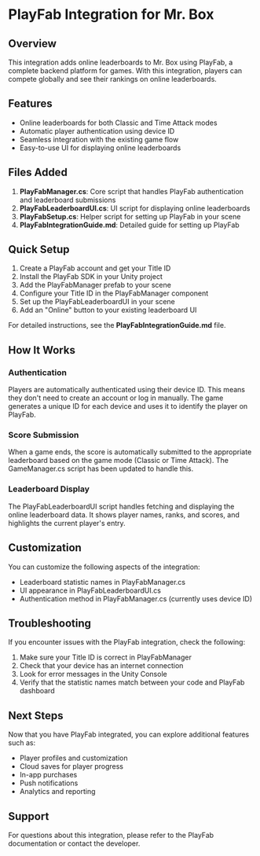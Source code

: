 # PlayFab Integration for Mr. Box

## Overview

This integration adds online leaderboards to Mr. Box using PlayFab, a complete backend platform for games. With this integration, players can compete globally and see their rankings on online leaderboards.

## Features

- Online leaderboards for both Classic and Time Attack modes
- Automatic player authentication using device ID
- Seamless integration with the existing game flow
- Easy-to-use UI for displaying online leaderboards

## Files Added

1. **PlayFabManager.cs**: Core script that handles PlayFab authentication and leaderboard submissions
2. **PlayFabLeaderboardUI.cs**: UI script for displaying online leaderboards
3. **PlayFabSetup.cs**: Helper script for setting up PlayFab in your scene
4. **PlayFabIntegrationGuide.md**: Detailed guide for setting up PlayFab

## Quick Setup

1. Create a PlayFab account and get your Title ID
2. Install the PlayFab SDK in your Unity project
3. Add the PlayFabManager prefab to your scene
4. Configure your Title ID in the PlayFabManager component
5. Set up the PlayFabLeaderboardUI in your scene
6. Add an "Online" button to your existing leaderboard UI

For detailed instructions, see the **PlayFabIntegrationGuide.md** file.

## How It Works

### Authentication

Players are automatically authenticated using their device ID. This means they don't need to create an account or log in manually. The game generates a unique ID for each device and uses it to identify the player on PlayFab.

### Score Submission

When a game ends, the score is automatically submitted to the appropriate leaderboard based on the game mode (Classic or Time Attack). The GameManager.cs script has been updated to handle this.

### Leaderboard Display

The PlayFabLeaderboardUI script handles fetching and displaying the online leaderboard data. It shows player names, ranks, and scores, and highlights the current player's entry.

## Customization

You can customize the following aspects of the integration:

- Leaderboard statistic names in PlayFabManager.cs
- UI appearance in PlayFabLeaderboardUI.cs
- Authentication method in PlayFabManager.cs (currently uses device ID)

## Troubleshooting

If you encounter issues with the PlayFab integration, check the following:

1. Make sure your Title ID is correct in PlayFabManager
2. Check that your device has an internet connection
3. Look for error messages in the Unity Console
4. Verify that the statistic names match between your code and PlayFab dashboard

## Next Steps

Now that you have PlayFab integrated, you can explore additional features such as:

- Player profiles and customization
- Cloud saves for player progress
- In-app purchases
- Push notifications
- Analytics and reporting

## Support

For questions about this integration, please refer to the PlayFab documentation or contact the developer.